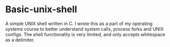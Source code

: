 # Basic-unix-shell
A simple UNIX shell written in C.
I wrote this as a part of my operating systems course to better understand system calls, process forks and UNIX configs. The shell functionality is very limited, and only accepts whitespace as a delimiter. 
